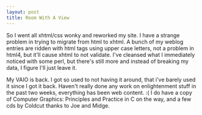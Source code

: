 ```yaml
--- 
layout: post
title: Room With A View
---
```

<p>So I went all xhtml/css wonky and reworked my site.  I have a strange problem in trying to migrate from html to xhtml.  A bunch of my weblog entries are ridden with html tags using upper case letters, not a problem in html4, but it'll cause xhtml to not validate.  I've cleansed what I immediately noticed with some perl, but there's still more and instead of breaking my data, I figure I'll just leave it.</p>
<p>My VAIO is back.  I got so used to not having it around, that i've barely used it since I got it back.  Haven't really done any work on enlightenment stuff in the past two weeks, everything has been web content. :(  I do have a copy of Computer Graphics: Principles and Practice in C on the way, and a few cds by Coldcut thanks to Joe and Midge.</p>
